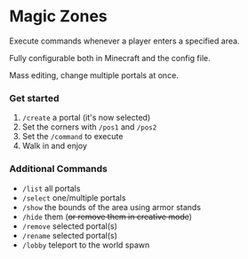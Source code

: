 # Magic Zones

Execute commands whenever a player enters a specified area.

Fully configurable both in Minecraft and the config file.

Mass editing, change multiple portals at once.

### Get started

1. `/create` a portal (it's now selected)
2. Set the corners with `/pos1` and `/pos2`
3. Set the `/command` to execute
4. Walk in and enjoy

### Additional Commands

* `/list` all portals
* `/select` one/multiple portals
* `/show` the bounds of the area using armor stands
* `/hide` them (~~or remove them in creative mode~~)
* `/remove` selected portal(s)
* `/rename` selected portal(s)
* `/lobby` teleport to the world spawn